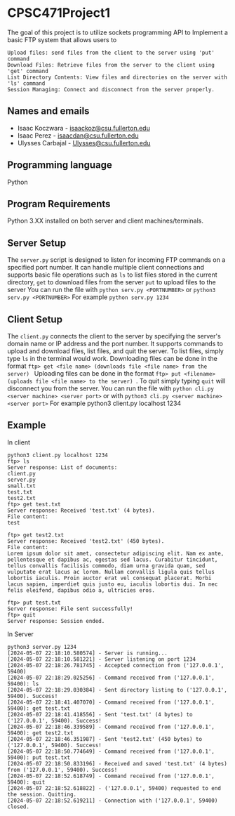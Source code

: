 # CPSC471Project1

The goal of this project is to utilize sockets programming API to Implement a basic FTP 
system that allows users to 
```
Upload files: send files from the client to the server using 'put' command
Download Files: Retrieve files from the server to the client using 'get' command
List Directory Contents: View files and directories on the server with 'ls' command
Session Managing: Connect and disconnect from the server properly.
```


## Names and emails
- Isaac Koczwara - isaackoz@csu.fullerton.edu
- Isaac Perez - isaacdan@csu.fullerton.edu
- Ulysses Carbajal - Ulysses@csu.fullerton.edu

## Programming language
Python

## Program Requirements
Python 3.XX installed on both server and client machines/terminals.

## Server Setup
The `server.py` script is designed to listen for incoming FTP commands on a 
specified port number. It can handle multiple client connections and supports
basic file operations such as `ls` to list files stored in the current directory,
`get` to download files from the server  `put` to upload files to the server
You can run the file with `python serv.py <PORTNUMBER>` or `python3 serv.py <PORTNUMBER>` For example `python serv.py 1234`

## Client Setup

The `client.py` connects the client to the server by specifying the server's domain name or IP address and the port number.
It supports commands to upload and download files, list files, and quit the server. To list files, simply type `ls` 
in the terminal would work. Downloading files can be done in the format `ftp> get <file name> (downloads file <file name> from the server) `
Uploading files can be done  in the format `ftp> put <filename> (uploads file <file name> to the server) `. To quit
simply typing `quit` will disconnect you from the server.
You can run the file with `python cli.py <server machine> <server port>` or with `python3 cli.py <server machine> <server port>`
For example python3 client.py localhost 1234

## Example
In client
```
python3 client.py localhost 1234
ftp> ls
Server response: List of documents:
client.py
server.py
small.txt
test.txt
test2.txt
ftp> get test.txt
Server response: Received 'test.txt' (4 bytes).
File content:
test

ftp> get test2.txt
Server response: Received 'test2.txt' (450 bytes).
File content:
Lorem ipsum dolor sit amet, consectetur adipiscing elit. Nam ex ante, pellentesque et dapibus ac, egestas sed lacus. Curabitur tincidunt, tellus convallis facilisis commodo, diam urna gravida quam, sed vulputate erat lacus ac lorem. Nullam convallis ligula quis tellus lobortis iaculis. Proin auctor erat vel consequat placerat. Morbi lacus sapien, imperdiet quis justo eu, iaculis lobortis dui. In nec felis eleifend, dapibus odio a, ultricies eros.

ftp> put test.txt
Server response: File sent successfully!
ftp> quit
Server response: Session ended.
```
In Server
```
python3 server.py 1234
[2024-05-07 22:18:10.580574] - Server is running...
[2024-05-07 22:18:10.581221] - Server listening on port 1234
[2024-05-07 22:18:26.781745] - Accepted connection from ('127.0.0.1', 59400)
[2024-05-07 22:18:29.025256] - Command received from ('127.0.0.1', 59400): ls
[2024-05-07 22:18:29.030384] - Sent directory listing to ('127.0.0.1', 59400). Success!
[2024-05-07 22:18:41.407070] - Command received from ('127.0.0.1', 59400): get test.txt
[2024-05-07 22:18:41.418556] - Sent 'test.txt' (4 bytes) to ('127.0.0.1', 59400). Success!
[2024-05-07 22:18:46.339589] - Command received from ('127.0.0.1', 59400): get test2.txt
[2024-05-07 22:18:46.351987] - Sent 'test2.txt' (450 bytes) to ('127.0.0.1', 59400). Success!
[2024-05-07 22:18:50.774649] - Command received from ('127.0.0.1', 59400): put test.txt
[2024-05-07 22:18:50.833196] - Received and saved 'test.txt' (4 bytes) from ('127.0.0.1', 59400). Success!
[2024-05-07 22:18:52.618749] - Command received from ('127.0.0.1', 59400): quit
[2024-05-07 22:18:52.618822] - ('127.0.0.1', 59400) requested to end the session. Quitting.
[2024-05-07 22:18:52.619211] - Connection with ('127.0.0.1', 59400) closed.
```